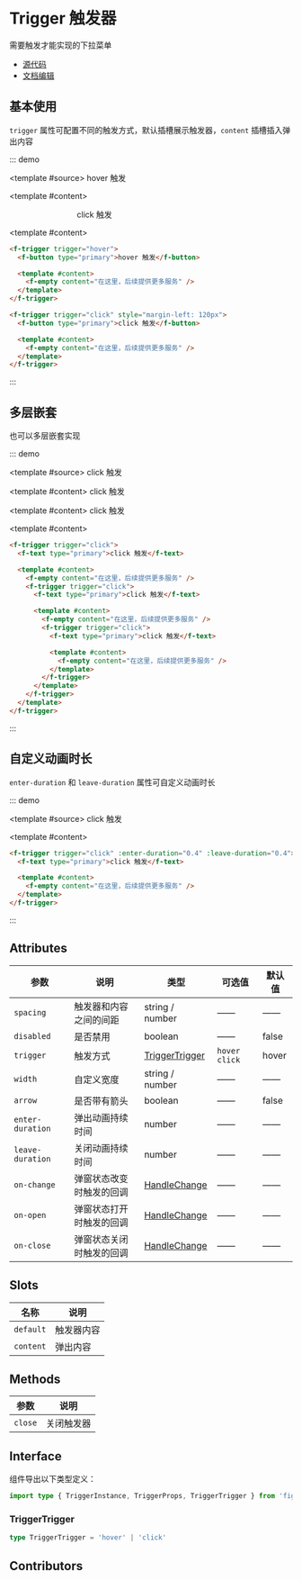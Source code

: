 # Trigger 触发器

需要触发才能实现的下拉菜单

- [源代码](https://github.com/FightingDesign/fighting-design/tree/master/packages/fighting-design/trigger)
- [文档编辑](https://github.com/FightingDesign/fighting-design/blob/master/docs/components/trigger.md)

## 基本使用

`trigger` 属性可配置不同的触发方式，默认插槽展示触发器，`content` 插槽插入弹出内容

::: demo

<template #source>
<f-trigger trigger="hover">
<f-button type="primary">hover 触发</f-button>

<template #content>
<f-empty content="在这里，后续提供更多服务" />
</template>
</f-trigger>

<f-trigger trigger="click" style="margin-left: 120px">
<f-button type="primary">click 触发</f-button>

<template #content>
<f-empty content="在这里，后续提供更多服务" />
</template>
</f-trigger>
</template>

```html
<f-trigger trigger="hover">
  <f-button type="primary">hover 触发</f-button>

  <template #content>
    <f-empty content="在这里，后续提供更多服务" />
  </template>
</f-trigger>

<f-trigger trigger="click" style="margin-left: 120px">
  <f-button type="primary">click 触发</f-button>

  <template #content>
    <f-empty content="在这里，后续提供更多服务" />
  </template>
</f-trigger>
```

:::

## 多层嵌套

也可以多层嵌套实现

::: demo

<template #source>
<f-trigger trigger="click">
<f-text type="primary">click 触发</f-text>

<template #content>
<f-empty content="在这里，后续提供更多服务" />
<f-trigger trigger="click">
<f-text type="primary">click 触发</f-text>

<template #content>
<f-empty content="在这里，后续提供更多服务" />
<f-trigger trigger="click">
<f-text type="primary">click 触发</f-text>

<template #content>
<f-empty content="在这里，后续提供更多服务" />
</template>
</f-trigger>
</template>
</f-trigger>
</template>
</f-trigger>
</template>

```html
<f-trigger trigger="click">
  <f-text type="primary">click 触发</f-text>

  <template #content>
    <f-empty content="在这里，后续提供更多服务" />
    <f-trigger trigger="click">
      <f-text type="primary">click 触发</f-text>

      <template #content>
        <f-empty content="在这里，后续提供更多服务" />
        <f-trigger trigger="click">
          <f-text type="primary">click 触发</f-text>

          <template #content>
            <f-empty content="在这里，后续提供更多服务" />
          </template>
        </f-trigger>
      </template>
    </f-trigger>
  </template>
</f-trigger>
```

:::

## 自定义动画时长

`enter-duration` 和 `leave-duration` 属性可自定义动画时长

::: demo

<template #source>
<f-trigger trigger="click" :enter-duration="0.4" :leave-duration="0.4">
<f-text type="primary">click 触发</f-text>

<template #content>
<f-empty content="在这里，后续提供更多服务" />
</template>
</f-trigger>
</template>

```html
<f-trigger trigger="click" :enter-duration="0.4" :leave-duration="0.4">
  <f-text type="primary">click 触发</f-text>

  <template #content>
    <f-empty content="在这里，后续提供更多服务" />
  </template>
</f-trigger>
```

:::

## Attributes

| 参数             | 说明                     | 类型                                                               | 可选值          | 默认值 |
| ---------------- | ------------------------ | ------------------------------------------------------------------ | --------------- | ------ |
| `spacing`        | 触发器和内容之间的间距   | string / number                                                    | ——              | ——     |
| `disabled`       | 是否禁用                 | boolean                                                            | ——              | false  |
| `trigger`        | 触发方式                 | <a href="#triggertrigger">TriggerTrigger</a>                       | `hover` `click` | hover  |
| `width`          | 自定义宽度               | string / number                                                    | ——              | ——     |
| `arrow`          | 是否带有箭头             | boolean                                                            | ——              | false  |
| `enter-duration` | 弹出动画持续时间         | number                                                             | ——              | ——     |
| `leave-duration` | 关闭动画持续时间         | number                                                             | ——              | ——     |
| `on-change`      | 弹窗状态改变时触发的回调 | <a href="/components/interface.html#handlechange">HandleChange</a> | ——              | ——     |
| `on-open`        | 弹窗状态打开时触发的回调 | <a href="/components/interface.html#handlechange">HandleChange</a> | ——              | ——     |
| `on-close`       | 弹窗状态关闭时触发的回调 | <a href="/components/interface.html#handlechange">HandleChange</a> | ——              | ——     |

## Slots

| 名称      | 说明       |
| --------- | ---------- |
| `default` | 触发器内容 |
| `content` | 弹出内容   |

## Methods

| 参数    | 说明       |
| ------- | ---------- |
| `close` | 关闭触发器 |

## Interface

组件导出以下类型定义：

```ts
import type { TriggerInstance, TriggerProps, TriggerTrigger } from 'fighting-design'
```

### TriggerTrigger

```ts
type TriggerTrigger = 'hover' | 'click'
```

## Contributors

<a href="https://github.com/Tyh2001" target="_blank">
  <f-avatar round src="https://avatars.githubusercontent.com/u/73180970?v=4" />
</a>

<a href="https://github.com/jxzho" target="_blank">
  <f-avatar round src="https://avatars.githubusercontent.com/u/37285048?v=4" />
</a>

